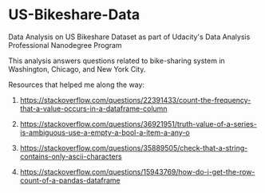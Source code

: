 # US-Bikeshare-Data
Data Analysis on US Bikeshare Dataset as part of Udacity's Data Analysis Professional Nanodegree Program

This analysis answers questions related to bike-sharing system in Washington, Chicago, and New York City.

Resources that helped me along the way:
1.  https://stackoverflow.com/questions/22391433/count-the-frequency-that-a-value-occurs-in-a-dataframe-column

2.  https://stackoverflow.com/questions/36921951/truth-value-of-a-series-is-ambiguous-use-a-empty-a-bool-a-item-a-any-o

3.  https://stackoverflow.com/questions/35889505/check-that-a-string-contains-only-ascii-characters

4.  https://stackoverflow.com/questions/15943769/how-do-i-get-the-row-count-of-a-pandas-dataframe
